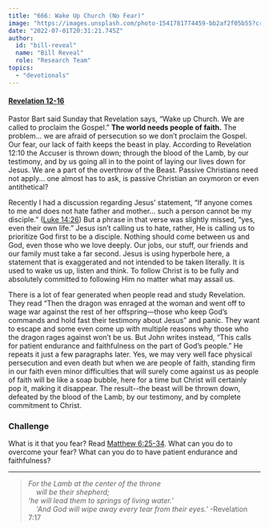 ```yaml
---
title: "666: Wake Up Church (No Fear)"
image: "https://images.unsplash.com/photo-1541781774459-bb2af2f05b55?crop=entropy&cs=srgb&fm=jpg&ixid=Mnw5NjYxfDB8MXxzZWFyY2h8MTB8fFRydXRofGVufDB8fHx8MTYxODIzNjM3Mw&ixlib=rb-1.2.1&q=85"
date: "2022-07-01T20:31:21.745Z"
author:
  id: "bill-reveal"
  name: "Bill Reveal"
  role: "Research Team"
topics:
  - "devotionals"
---
```

#### [Revelation 12-16][rev]

Pastor Bart said Sunday that Revelation says, “Wake up Church. We are called to proclaim the Gospel.” **The world needs people of faith.** The problem... we are afraid of persecution so we don’t proclaim the Gospel. Our fear, our lack of faith keeps the beast in play. According to Revelation 12:10 the Accuser is thrown down; through the blood of the Lamb, by our testimony, and by us going all in to the point of laying our lives down for Jesus. We are a part of the overthrow of the Beast. Passive Christians need not apply... one almost has to ask, is passive Christian an oxymoron or even antithetical? 

Recently I had a discussion regarding Jesus’ statement, “If anyone comes to me and does not hate father and mother... such a person cannot be my disciple.” ([Luke 14:26][luk]) But a phrase in that verse was slightly missed, “yes, even their own life.” Jesus isn’t calling us to hate, rather, He is calling us to prioritize God first to be a disciple. Nothing should come between us and God, even those who we love deeply. Our jobs, our stuff, our friends and our family must take a far second. Jesus is using hyperbole here, a statement that is exaggerated and not intended to be taken literally. It is used to wake us up, listen and think. To follow Christ is to be fully and absolutely committed to following Him no matter what may assail us.

There is a lot of fear generated when people read and study Revelation. They read “Then the dragon was enraged at the woman and went off to wage war against the rest of her offspring—those who keep God’s commands and hold fast their testimony about Jesus” and panic. They want to escape and some even come up with multiple reasons why those who the dragon rages against won’t be us. But John writes instead, “This calls for patient endurance and faithfulness on the part of God’s people.” He repeats it just a few paragraphs later. Yes, we may very well face physical persecution and even death but when we are people of faith, standing firm in our faith even minor difficulties that will surely come against us as people of faith will be like a soap bubble, here for a time but Christ will certainly pop it, making it disappear. The result--the beast will be thrown down, defeated by the blood of the Lamb, by our testimony, and by complete commitment to Christ.

### Challenge
What is it that you fear? Read [Matthew 6:25-34][matt]. What can you do to overcome your fear? What can you do to have patient endurance and faithfulness?

----

> _For the Lamb at the center of the throne_    
> &nbsp;&nbsp;&nbsp;&nbsp;_will be their shepherd;_   
> _‘he will lead them to springs of living water.’_   
> &nbsp;&nbsp;&nbsp;&nbsp;_‘And God will wipe away every tear from their eyes.’_ -Revelation 7:17

[rev]: https://biblehub.com/revelation/12.htm
[luk]: https://biblehub.com/luke/14-26.htm
[matt]: https://biblehub.com/context/matthew/6-25.htm
